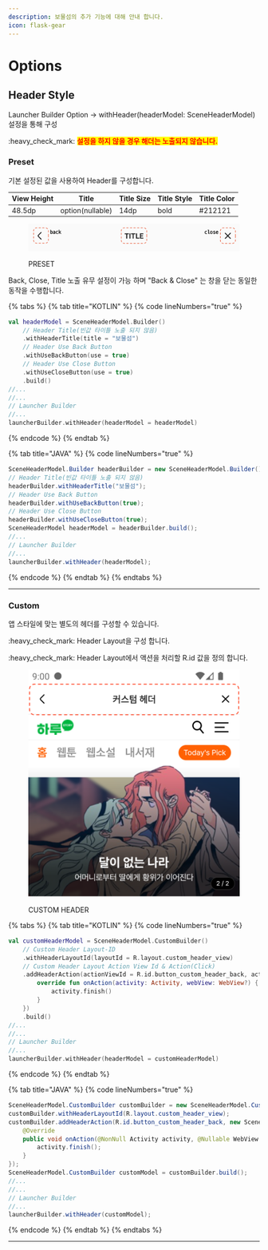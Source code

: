 ```yaml
---
description: 보물섬의 추가 기능에 대해 안내 합니다.
icon: flask-gear
---
```


# Options

## Header Style

Launcher Builder Option -> withHeader(headerModel: SceneHeaderModel) 설정을 통해 구성

:heavy\_check\_mark: <mark style="color:red;">**설정을 하지 않을 경우 해더는 노출되지 않습니다.**</mark>

### Preset

기본 설정된 값을 사용하여 Header를 구성합니다.

| View Height | Title            | Title Size | Title Style | Title Color |
| ----------- | ---------------- | ---------- | ----------- | ----------- |
| 48.5dp      | option(nullable) | 14dp       | bold        | #212121     |

<figure><img src="../../.gitbook/assets/bmskit_header_preset (1).png" alt=""><figcaption><p>PRESET</p></figcaption></figure>

Back, Close, Title 노출 유무 설정이 가능 하며  "Back & Close" 는 창을 닫는 동일한 동작을 수행합니다.

{% tabs %}
{% tab title="KOTLIN" %}
{% code lineNumbers="true" %}
```kotlin
val headerModel = SceneHeaderModel.Builder()
    // Header Title(빈값 타이틀 노출 되지 않음)
    .withHeaderTitle(title = "보물섬")
    // Header Use Back Button 
    .withUseBackButton(use = true)
    // Header Use Close Button
    .withUseCloseButton(use = true)
    .build()
//...
//...
// Launcher Builder
//...
launcherBuilder.withHeader(headerModel = headerModel)
```
{% endcode %}
{% endtab %}

{% tab title="JAVA" %}
{% code lineNumbers="true" %}
```java
SceneHeaderModel.Builder headerBuilder = new SceneHeaderModel.Builder();
// Header Title(빈값 타이틀 노출 되지 않음)
headerBuilder.withHeaderTitle("보물섬");
// Header Use Back Button
headerBuilder.withUseBackButton(true);
// Header Use Close Button
headerBuilder.withUseCloseButton(true);
SceneHeaderModel headerModel = headerBuilder.build();
//...
// Launcher Builder
//...
launcherBuilder.withHeader(headerModel);
```
{% endcode %}
{% endtab %}
{% endtabs %}

***

### Custom

앱 스타일에 맞는 별도의 헤더를 구성할 수 있습니다.

:heavy\_check\_mark: Header Layout을 구성 합니다.

:heavy\_check\_mark: Header Layout에서 액션을 처리할 R.id 값을 정의 합니다.

<figure><img src="../../.gitbook/assets/bmskit_custom_header.png" alt=""><figcaption><p>CUSTOM HEADER</p></figcaption></figure>

{% tabs %}
{% tab title="KOTLIN" %}
{% code lineNumbers="true" %}
```kotlin
val customHeaderModel = SceneHeaderModel.CustomBuilder()
    // Custom Header Layout-ID
    .withHeaderLayoutId(layoutId = R.layout.custom_header_view)
    // Custom Header Layout Action View Id & Action(Click)
    .addHeaderAction(actionViewId = R.id.button_custom_header_back, action = object: SceneHeaderModel.IHeaderAction {
        override fun onAction(activity: Activity, webView: WebView?) {
            activity.finish()
        }
    })
    .build()
//...
//...
// Launcher Builder
//...
launcherBuilder.withHeader(headerModel = customHeaderModel)
```
{% endcode %}
{% endtab %}

{% tab title="JAVA" %}
{% code lineNumbers="true" %}
```java
SceneHeaderModel.CustomBuilder customBuilder = new SceneHeaderModel.CustomBuilder();
customBuilder.withHeaderLayoutId(R.layout.custom_header_view);
customBuilder.addHeaderAction(R.id.button_custom_header_back, new SceneHeaderModel.IHeaderAction() {
    @Override
    public void onAction(@NonNull Activity activity, @Nullable WebView webView)
        activity.finish();
    }
});
SceneHeaderModel.CustomBuilder customModel = customBuilder.build();
//...
//...
// Launcher Builder
//...
launcherBuilder.withHeader(customModel);
```
{% endcode %}
{% endtab %}
{% endtabs %}





***

